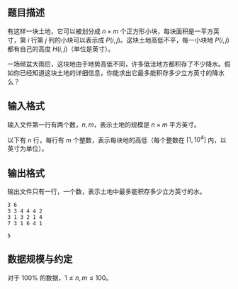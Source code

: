 ## 题目描述

有这样一块土地，它可以被划分成 $n\times m$ 个正方形小块，每块面积是一平方英寸，第 $i$ 行第 $j$ 列的小块可以表示成 $P(i,j)$。这块土地高低不平，每一小块地 $P(i,j)$ 都有自己的高度 $H(i,j)$（单位是英寸）。

一场倾盆大雨后，这块地由于地势高低不同，许多低洼地方都积存了不少降水。假如你已经知道这块土地的详细信息，你能求出它最多能积存多少立方英寸的降水么？

## 输入格式

输入文件第一行有两个数，$n,m$，表示土地的规模是 $n\times m$ 平方英寸。

以下有 $n$ 行，每行有 $m$ 个整数，表示每块地的高低（每个整数在 $[1,10^4]$ 内，以英寸为单位）。

## 输出格式

输出文件只有一行，一个数，表示土地中最多能积存多少立方英寸的水。

```input1
3 6
3 3 4 4 4 2
3 1 3 2 1 4
7 3 1 6 4 1
```

```output1
5
```

## 数据规模与约定

对于 $100\%$ 的数据，$1\le n,m \le 100$。

